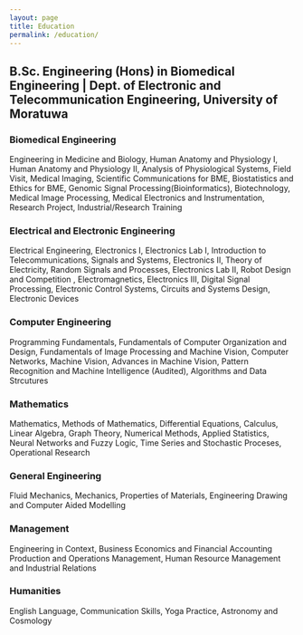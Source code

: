 ```yaml
---
layout: page
title: Education
permalink: /education/
---
```


## B.Sc. Engineering (Hons) in Biomedical Engineering | Dept. of Electronic and Telecommunication Engineering, University of Moratuwa

### Biomedical Engineering 

Engineering in Medicine and Biology, Human Anatomy and Physiology I, Human Anatomy and Physiology II, Analysis of Physiological Systems, Field Visit, Medical Imaging, Scientific Communications for BME, Biostatistics and Ethics for BME, Genomic Signal Processing(Bioinformatics), Biotechnology, Medical Image Processing, Medical Electronics and Instrumentation, Research Project, Industrial/Research Training 

### Electrical and Electronic Engineering

Electrical Engineering, Electronics I, Electronics Lab I, Introduction to Telecommunications, Signals and Systems, Electronics II, Theory of Electricity, Random Signals and Processes, Electronics Lab II, Robot Design and Competition , Electromagnetics, Electronics III, Digital Signal Processing, Electronic Control Systems, Circuits and Systems Design, Electronic Devices

### Computer Engineering 

Programming Fundamentals, Fundamentals of Computer Organization and Design, Fundamentals of Image Processing and Machine Vision, Computer Networks, Machine Vision, Advances in Machine Vision, Pattern Recognition and Machine Intelligence (Audited), Algorithms and Data Strcutures

### Mathematics

Mathematics, Methods of Mathematics, Differential Equations, Calculus, Linear Algebra, Graph Theory, Numerical Methods, Applied Statistics, Neural Networks and Fuzzy Logic, Time Series and Stochastic Proceses, Operational Research

### General Engineering 

Fluid Mechanics, Mechanics, Properties of Materials, Engineering Drawing and Computer Aided Modelling 

### Management

Engineering in Context, Business Economics and Financial Accounting 
Production and Operations Management, Human Resource Management and Industrial Relations

### Humanities

English Language, Communication Skills, Yoga Practice, Astronomy and Cosmology 

